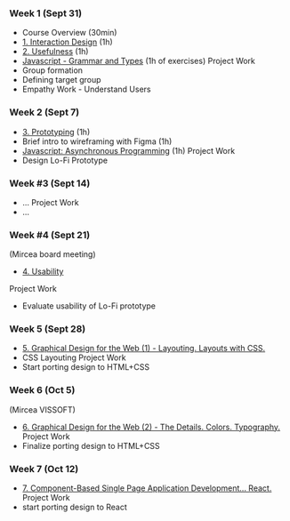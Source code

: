 ### Week 1 (Sept 31)
- Course Overview (30min)
- [1. Interaction Design](Lectures/1.%20Interaction%20Design.md) (1h)
- [2. Usefulness](Lectures/2.%20Usefulness.md) (1h)
- [Javascript - Grammar and Types](Lectures/x.%20Javascript%20-%20A%20Brief%20Journey.md) (1h of exercises)
Project Work
- Group formation
- Defining target group
- Empathy Work - Understand Users

### Week 2 (Sept 7)
- [3. Prototyping](Lectures/3.%20Prototyping.md) (1h)
- Brief intro to wireframing with Figma (1h)
- [Javascript: Asynchronous Programming](Lectures/x.%20Javascript%20-%20A%20Brief%20Journey.md) (1h)
Project Work
- Design Lo-Fi Prototype

### Week #3 (Sept 14)
- ... 
Project Work
- ... 

### Week #4 (Sept 21)
(Mircea board meeting)
- [4. Usability](Lectures/4.%20Usability.md)

Project Work
- Evaluate usability of Lo-Fi prototype 

### Week 5 (Sept 28)
- [5. Graphical Design for the Web (1) - Layouting. Layouts with CSS.](Lectures/5.%20Graphical%20Design%20for%20the%20Web%20(1)%20-%20Layouting.%20Layouts%20with%20CSS..md)
- CSS Layouting
Project Work
- Start porting design to HTML+CSS

### Week 6 (Oct 5)
(Mircea VISSOFT)
- [6. Graphical Design for the Web (2) - The Details. Colors. Typography.](Lectures/6.%20Graphical%20Design%20for%20the%20Web%20(2)%20-%20The%20Details.%20Colors.%20Typography..md)
Project Work
- Finalize porting design to HTML+CSS


### Week 7 (Oct 12)
- [7. Component-Based Single Page Application Development... React.](Lectures/7.%20Component-Based%20Single%20Page%20Application%20Development...%20React..md)
Project Work
- start porting design to React